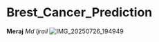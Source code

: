 # Brest_Cancer_Prediction
**Meraj**
_Md Ijrail_
![IMG_20250726_194949](https://github.com/user-attachments/assets/99356fef-134a-4145-9251-31d91fd773f7)
